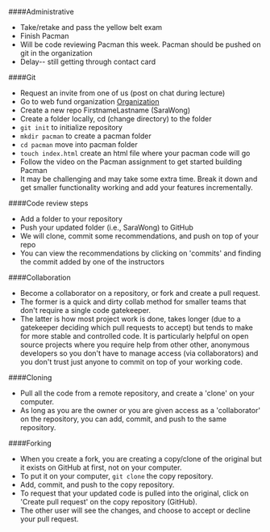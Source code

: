 ####Administrative
- Take/retake and pass the yellow belt exam
- Finish Pacman
- Will be code reviewing Pacman this week. Pacman should be pushed on git in the organization
- Delay-- still getting through contact card

####Git
- Request an invite from one of us (post on chat during lecture)
- Go to web fund organization [Organization](https://github.com/CodingDojoOnline-Web-Fundamentals)
- Create a new repo FirstnameLastname (SaraWong)
- Create a folder locally, cd (change directory) to the folder
- `git init` to initialize repository
- `mkdir pacman` to create a pacman folder
- `cd pacman` move into pacman folder
- `touch index.html` create an html file where your pacman code will go
- Follow the video on the Pacman assignment to get started building Pacman
- It may be challenging and may take some extra time. Break it down and get smaller functionality working and add your features incrementally.

####Code review steps
- Add a folder to your repository
- Push your updated folder (i.e., SaraWong) to GitHub
- We will clone, commit some recommendations, and push on top of your repo
- You can view the recommendations by clicking on 'commits' and finding the commit added by one of the instructors

####Collaboration
- Become a collaborator on a repository, or fork and create a pull request.
- The former is a quick and dirty collab method for smaller teams that don't require a single code gatekeeper.
- The latter is how most project work is done, takes longer (due to a gatekeeper deciding which pull requests to accept) but tends to make for more stable and controlled code. It is particularly helpful on open source projects where you require help from other other, anonymous developers so you don't have to manage access (via collaborators) and you don't trust just anyone to commit on top of your working code.

####Cloning
- Pull all the code from a remote repository, and create a 'clone' on your computer.
- As long as you are the owner or you are given access as a 'collaborator' on the repository, you can add, commit, and push to the same repository.

####Forking
- When you create a fork, you are creating a copy/clone of the original but it exists on GitHub at first, not on your computer.
- To put it on your computer, `git clone` the copy repository.
- Add, commit, and push to the copy repository.
- To request that your updated code is pulled into the original, click on 'Create pull request' on the copy repository (GitHub).
- The other user will see the changes, and choose to accept or decline your pull request.
